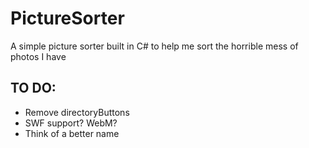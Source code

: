 PictureSorter
================================

A simple picture sorter built in C# to help me sort the horrible mess of photos I have

TO DO:
-------------------------
- Remove directoryButtons
- SWF support? WebM?
- Think of a better name